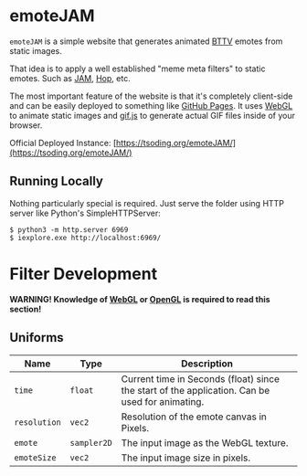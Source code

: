 # emoteJAM

`emoteJAM` is a simple website that generates animated [BTTV](https://betterttv.com/) emotes from static images.

That idea is to apply a well established "meme meta filters" to static emotes. Such as [JAM](https://betterttv.com/emotes/5b77ac3af7bddc567b1d5fb2), [Hop](https://betterttv.com/emotes/5a9578d6dcf3205f57ba294f), etc.

The most important feature of the website is that it's completely client-side and can be easily deployed to something like [GitHub Pages](https://pages.github.com/). It uses [WebGL](https://developer.mozilla.org/en-US/docs/Web/API/WebGL_API) to animate static images and [gif.js](https://jnordberg.github.io/gif.js/) to generate actual GIF files inside of your browser.

Official Deployed Instance: [https://tsoding.org/emoteJAM/](https://tsoding.org/emoteJAM/)

## Running Locally

Nothing particularly special is required. Just serve the folder using HTTP server like Python's SimpleHTTPServer:

```console
$ python3 -m http.server 6969
$ iexplore.exe http://localhost:6969/
```

# Filter Development

**WARNING! Knowledge of [WebGL](https://developer.mozilla.org/en-US/docs/Web/API/WebGL_API) or [OpenGL](https://www.opengl.org/) is required to read this section!**

## Uniforms

| Name | Type | Description |
| --- | --- | --- |
| `time` | `float` | Current time in Seconds (float) since the start of the application. Can be used for animating. |
| `resolution` | `vec2` | Resolution of the emote canvas in Pixels. |
| `emote` | `sampler2D` | The input image as the WebGL texture. |
| `emoteSize` | `vec2` | The input image size in pixels. |
